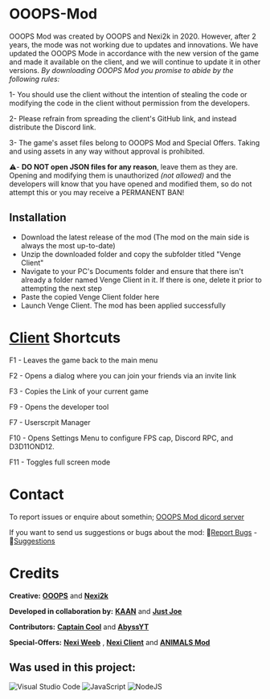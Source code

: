 # OOOPS-Mod
OOOPS Mod was created by OOOPS and Nexi2k in 2020. However, after 2 years, the mode was not working due to updates and innovations. We have updated the OOOPS Mode in accordance with the new version of the game and made it available on the client, and we will continue to update it in other versions. *By downloading OOOPS Mod you promise to abide by the following rules:*

1- You should use the client without the intention of stealing the code or modifying the code in the client without permission from the developers.

2- Please refrain from spreading the client's GitHub link, and instead distribute the Discord link. 

3- The game's asset files belong to OOOPS Mod and Special Offers. Taking and using assets in any way without approval is prohibited.

⚠️- **DO NOT open JSON files for any reason**, leave them as they are. Opening and modifying them is unauthorized _(not allowed)_ and the developers will know that you have opened and modified them, so do not attempt this or you may receive a PERMANENT BAN!
  
## Installation  <a name="installation"></a>

- Download the latest release of the mod (The mod on the main side is always the most up-to-date)
- Unzip the downloaded folder and copy the subfolder titled "Venge Client"
- Navigate to your PC's Documents folder and ensure that there isn't already a folder named Venge Client in it. If there is one, delete it prior to attempting the next step 
- Paste the copied Venge Client folder here
- Launch Venge Client. The mod has been applied successfully

# [Client](https://social.venge.io/client) Shortcuts
F1 - Leaves the game back to the main menu

F2 - Opens a dialog where you can join your friends via an invite link

F3 - Copies the Link of your current game

F9 - Opens the developer tool

F7 - Userscrpit Manager

F10 - Opens Settings Menu to configure FPS cap, Discord RPC, and D3D11OND12.

F11 - Toggles full screen mode

# Contact
To report issues or enquire about somethin; [OOOPS Mod dicord server](https://youtube.com/@OOOPSio?si=KjjgGN1gNQo6A8sd)

If you want to send us suggestions or bugs about the mod:
🐞[Report Bugs](https://github.com/sheeshKAAN/OOOPS-mod/issues/3) - 💭[Suggestions](https://github.com/sheeshKAAN/OOOPS-mod/issues/4)
#  Credits
**Creative:**
**[OOOPS](https://youtube.com/@OOOPSio?si=KjjgGN1gNQo6A8sd)** and **[Nexi2k](https://github.com/NeXiDE)** 


**Developed in collaboration by:** 
**[KAAN](https://github.com/sheeshKAAN)** and **[Just Joe](https://github.com/JustxJoe)**

**Contributors:**
**[Captain Cool](https://github.com/Capta1nCool)** and **[AbyssYT](https://github.com/AbyssYT6)**
 

**Special-Offers:** **[Nexi Weeb](https://github.com/JustxJoe/NeXi-Weeb)** , **[Nexi Client]()** and **[ANIMALS Mod]()**
 
## Was used in this project:
![Visual Studio Code](https://img.shields.io/badge/Visual%20Studio%20Code-0078d7.svg?style=for-the-badge&logo=visual-studio-code&logoColor=white) ![JavaScript](https://img.shields.io/badge/javascript-%23323330.svg?style=for-the-badge&logo=javascript&logoColor=%23F7DF1E) ![NodeJS](https://img.shields.io/badge/node.js-6DA55F?style=for-the-badge&logo=node.js&logoColor=white)
